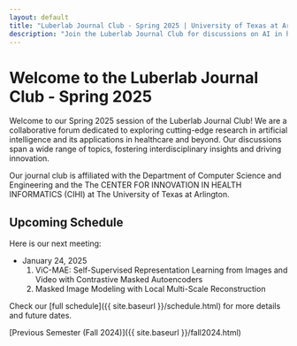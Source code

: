 ```yaml
---
layout: default
title: "Luberlab Journal Club - Spring 2025 | University of Texas at Arlington"
description: "Join the Luberlab Journal Club for discussions on AI in healthcare, language models, and interdisciplinary research at UTA."
---
```

# Welcome to the Luberlab Journal Club - Spring 2025
Welcome to our Spring 2025 session of the Luberlab Journal Club! We are a collaborative forum dedicated to exploring cutting-edge research in artificial intelligence and its applications in healthcare and beyond. Our discussions span a wide range of topics, fostering interdisciplinary insights and driving innovation.

Our journal club is affiliated with the Department of Computer Science and Engineering and the The CENTER FOR INNOVATION IN HEALTH INFORMATICS (CIHI) at The University of Texas at Arlington.

## Upcoming Schedule
Here is our next meeting:
- January 24, 2025
  1. ViC-MAE: Self-Supervised Representation Learning from Images and Video with Contrastive Masked Autoencoders
  2. Masked Image Modeling with Local Multi-Scale Reconstruction
  

Check our [full schedule]({{ site.baseurl }}/schedule.html) for more details and future dates.

[Previous Semester (Fall 2024)]({{ site.baseurl }}/fall2024.html)